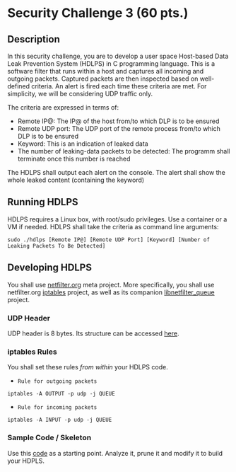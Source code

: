 # Security Challenge 3 (60 pts.)
## Description
In this security challenge, you are to develop a user space Host-based Data Leak Prevention System (HDLPS) in C programming language. This is a software filter that runs within a host and captures all incoming and outgoing packets. Captured packets are then inspected based on well-defined criteria. An alert is fired each time these criteria are met. For simplicity, we will be considering UDP traffic only.

The criteria are expressed in terms of:
- Remote IP@: The IP@ of the host from/to which DLP is to be ensured
- Remote UDP port: The UDP port of the remote process from/to which DLP is to be ensured
- Keyword: This is an indication of leaked data
- The number of leaking-data packets to be detected: The programm shall terminate once this number is reached

The HDLPS shall output each alert on the console. The alert shall show the whole leaked content (containing the keyword)

## Running HDLPS
HDLPS requires a Linux box, with root/sudo privileges. Use a container or a VM if needed. HDLPS shall take the criteria as command line arguments:
```
sudo ./hdlps [Remote IP@] [Remote UDP Port] [Keyword] [Number of Leaking Packets To Be Detected]
```

## Developing HDLPS
You shall use [netfilter.org](https://www.netfilter.org/) meta project. More specifically, you shall use netfilter.org [iptables](https://www.netfilter.org/projects/iptables/index.html) project, as well as its companion [libnetfilter_queue](https://www.netfilter.org/projects/libnetfilter_queue/index.html) project.

### UDP Header
UDP header is 8 bytes. Its structure can be accessed [here](https://en.wikipedia.org/wiki/User_Datagram_Protocol).

### iptables Rules
You shall set these rules *from within* your HDLPS code.
- `Rule for outgoing packets`
```
iptables -A OUTPUT -p udp -j QUEUE
```
- `Rule for incoming packets`
```
iptables -A INPUT -p udp -j QUEUE
```

### Sample Code / Skeleton
Use this [code](https://git.netfilter.org/libnetfilter_queue/tree/examples/nf-queue.c) as a starting point. Analyze it, prune it and modify it to build your HDPLS.
